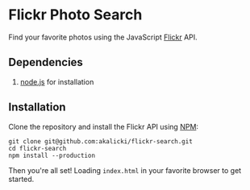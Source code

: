 # Flickr Photo Search

Find your favorite photos using the JavaScript [Flickr][] API.

[Flickr]: https://www.flickr.com/

## Dependencies

1. [node.js][] for installation

[node.js]: http://nodejs.org/

## Installation

Clone the repository and install the Flickr API using [NPM][]:

```
git clone git@github.com:akalicki/flickr-search.git
cd flickr-search
npm install --production
```

Then you're all set! Loading `index.html` in your favorite browser to get
started.

[NPM]: https://www.npmjs.org/